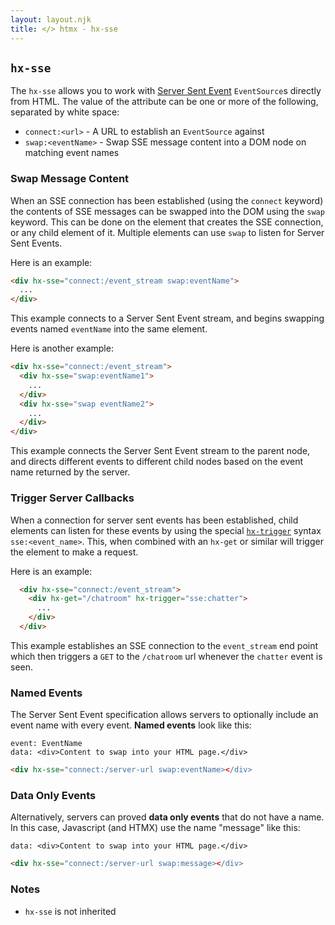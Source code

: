```yaml
---
layout: layout.njk
title: </> htmx - hx-sse
---
```


## `hx-sse`

The `hx-sse` allows you to work with [Server Sent Event](https://developer.mozilla.org/en-US/docs/Web/API/Server-sent_events/Using_server-sent_events)
`EventSource`s directly from HTML.  The value of the attribute can be one or more of the following, separated by white space:

* `connect:<url>` - A URL to establish an `EventSource` against
* `swap:<eventName>` - Swap SSE message content into a DOM node on matching event names


### Swap Message Content
When an SSE connection has been established (using the `connect` keyword) the contents of SSE messages can be swapped into the DOM using the `swap` keyword.  This can be done on the element that creates the SSE connection, or any child element of it.  Multiple elements can use `swap` to listen for Server Sent Events.

Here is an example:
```html
<div hx-sse="connect:/event_stream swap:eventName">
  ...
</div>

```
This example connects to a Server Sent Event stream, and begins swapping events named `eventName` into the same element.

Here is another example:
```html
<div hx-sse="connect:/event_stream">
  <div hx-sse="swap:eventName1">
    ...
  </div>
  <div hx-sse="swap eventName2">
    ...
  </div>
</div>
```
This example connects the Server Sent Event stream to the parent node, and directs different events to different child nodes based on the event name returned by the server.


### Trigger Server Callbacks
When a connection for server sent events has been established, child elements can listen for these events by using the special [`hx-trigger`](/attributes/hx-trigger) syntax `sse:<event_name>`.  This, when combined with an `hx-get` or similar will trigger the element to make a request.

Here is an example:

```html
  <div hx-sse="connect:/event_stream">
    <div hx-get="/chatroom" hx-trigger="sse:chatter">
      ...
    </div>
  </div>
```

This example establishes an SSE connection to the `event_stream` end point which then triggers
a `GET` to the `/chatroom` url whenever the `chatter` event is seen.

### Named Events
The Server Sent Event specification allows servers to optionally include an event name with every event.  **Named events** look like this:
```
event: EventName
data: <div>Content to swap into your HTML page.</div>
```

```html
<div hx-sse="connect:/server-url swap:eventName></div>
```

### Data Only Events

Alternatively, servers can proved **data only events** that do not have a name.  In this case, Javascript (and HTMX) use the name "message" like this:

```
data: <div>Content to swap into your HTML page.</div>
```

```html
<div hx-sse="connect:/server-url swap:message></div>
```

### Notes

* `hx-sse` is not inherited
